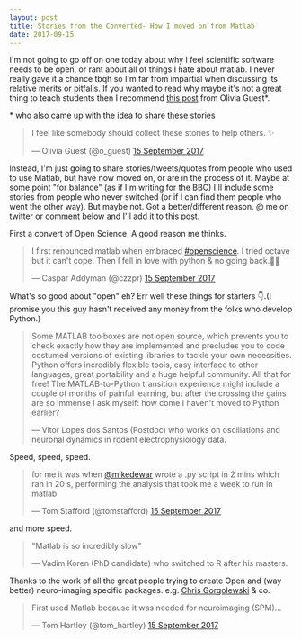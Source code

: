 ```yaml
---
layout: post
title: Stories from the Converted- How I moved on from Matlab
date: 2017-09-15
---
```


I'm not going to go off on one today about why I feel scientific software needs to be open, or rant about all of things I hate about matlab. I never really gave it a chance tbqh so I'm far from impartial when discussing its relative merits or pitfalls. If you wanted to read why maybe it's not a great thing to teach students then I recommend [this post](http://neuroplausible.com/matlab) from Olivia Guest\*.

\* who also came up with the idea to share these stories

<blockquote class="twitter-tweet" data-conversation="none" data-lang="en-gb"><p lang="en" dir="ltr">I feel like somebody should collect these stories to help others. ✨</p>&mdash; Olivia Guest (@o_guest) <a href="https://twitter.com/o_guest/status/908637034964832256">15 September 2017</a></blockquote>
<script async src="//platform.twitter.com/widgets.js" charset="utf-8"></script>

Instead, I'm just going to share stories/tweets/quotes from people who used to use Matlab, but have now moved on, or are in the process of it. Maybe at some point "for balance" (as if I'm writing for the BBC) I'll include some stories from people who never switched (or if I can find them people who went the other way). But maybe not. Got a better/different reason. @ me on twitter or comment below and I'll add it to this post.

First a convert of Open Science. A good reason me thinks.

<blockquote class="twitter-tweet" data-lang="en-gb"><p lang="en" dir="ltr">I first renounced matlab when embraced <a href="https://twitter.com/hashtag/openscience?src=hash">#openscience</a>. I tried octave but it can&#39;t cope. Then I fell in love with python &amp; no going back.🐍💓</p>&mdash; Caspar Addyman (@czzpr) <a href="https://twitter.com/czzpr/status/908635915995795462">15 September 2017</a></blockquote>
<script async src="//platform.twitter.com/widgets.js" charset="utf-8"></script>

What's so good about "open" eh? Err well these things for starters 👇.(I promise you this guy hasn't received any money from the folks who develop Python.)

> Some MATLAB toolboxes are not open source, which prevents you to check exactly how they are implemented and precludes you to code costumed versions of existing libraries to tackle your own necessities. Python offers incredibly flexible tools, easy interface to other languages, great portability and a huge helpful community. All that for free! The MATLAB-to-Python transition experience might include a couple of months of painful learning, but after the crossing the gains are so immense I ask myself: how come I haven't moved to Python earlier?
> 
> — Vitor Lopes dos Santos (Postdoc) who works on oscillations and neuronal dynamics in rodent electrophysiology data.

Speed, speed, speed.

<blockquote class="twitter-tweet" data-conversation="none" data-lang="en-gb"><p lang="en" dir="ltr">for me it was when <a href="https://twitter.com/mikedewar">@mikedewar</a> wrote a .py script in 2 mins which ran in 20 s, performing the analysis that took me a week to run in matlab</p>&mdash; Tom Stafford (@tomstafford) <a href="https://twitter.com/tomstafford/status/908636451000274944">15 September 2017</a></blockquote>
<script async src="//platform.twitter.com/widgets.js" charset="utf-8"></script>

and more speed.

> "Matlab is so incredibly slow"
> 
> — Vadim Koren (PhD candidate) who switched to R after his masters.

Thanks to the work of all the great people trying to create Open and (way better) neuro-imaging specific packages. e.g. [Chris Gorgolewski](https://twitter.com/ChrisFiloG) & co.

<blockquote class="twitter-tweet" data-conversation="none" data-lang="en-gb"><p lang="en" dir="ltr">First used Matlab because it was needed for neuroimaging (SPM)...</p>&mdash; Tom Hartley (@tom_hartley) <a href="https://twitter.com/tom_hartley/status/908637545671602177">15 September 2017</a></blockquote>
<script async src="//platform.twitter.com/widgets.js" charset="utf-8"></script>
